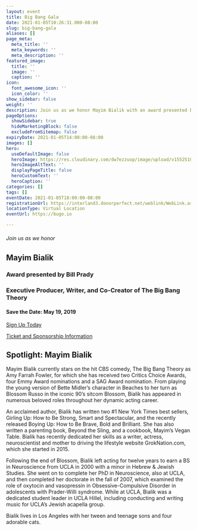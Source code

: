 ```yaml
---
layout: event
title: Big Bang Gala
date: 2021-01-05T10:26:31.000-08:00
slug: big-bang-gala
aliases: []
page_meta:
  meta_title: ''
  meta_keywords: ''
  meta_description: ''
featured_image:
  title: ''
  image: ''
  caption: ''
icon:
  font_awesome_icon: ''
  icon_color: ''
show_sidebar: false
weight: ''
description: Join us as we honor Mayim Bialik with an award presented by Bill Prady.
pageOptions:
  showSidebar: true
  hideMarketingBlock: false
  excludeFromSitemap: false
expiryDate: 2021-01-05T14:00:00-08:00
images: []
hero:
  useDefaultImage: false
  heroImage: https://res.cloudinary.com/dw7ezzuop/image/upload/v1552518061/BIG-BANG-new-site.jpg
  heroImageAltText: ''
  displayPageTitle: false
  heroCustomText: ''
  heroCaption: ''
categories: []
tags: []
eventDate: 2021-01-05T18:00:00-08:00
registrationUrl: https://interland3.donorperfect.net/weblink/WebLink.aspx?name=E9816&id=48
locationType: Virtual Location
eventUrl: https://bugo.io

---
```

###### Join us as we honor

## Mayim Bialik

### Award presented by Bill Prady

### Executive Producer, Writer, and Co-Creator of The Big Bang Theory

#### Save the Date: May 19, 2019

<!-- Do not edit this code --> <a class="mx-auto btn btn-blue" href="https://interland3.donorperfect.net/weblink/WebLink.aspx?name=E9816&id=48" target="_blank">Sign Up Today</a>

[Ticket and Sponsorship Information](https://res.cloudinary.com/dw7ezzuop/image/upload/v1553634984/JFLA-big-bang-sponsorship-card2%20FINAL.pdf "JFLA-big-bang-sponsorship-card2 FINAL.pdf")

## Spotlight: Mayim Bialik

Mayim Bialik currently stars on the hit CBS comedy, The Big Bang Theory as Amy Farrah Fowler, for which she has received two Critics Choice Awards, four Emmy Award nominations and a SAG Award nomination. From playing the young version of Bette Midler’s character in Beaches to her turn as Blossom Russo in the iconic 90’s sitcom Blossom, Bialik has appeared in numerous beloved roles throughout her dynamic acting career.

An acclaimed author, Bialik has written two #1 New York Times best sellers, Girling Up: How to Be Strong, Smart and Spectacular, and the recently released Boying Up: How to Be Brave, Bold and Brilliant. She has also written a parenting book, Beyond the Sling, and a cookbook, Mayim’s Vegan Table. Bialik has recently dedicated her skills as a writer, actress, neuroscientist and mother to driving the lifestyle website GrokNation.com, which she started in 2015.

Following the end of Blossom, Bialik left acting for twelve years to earn a BS in Neuroscience from UCLA in 2000 with a minor in Hebrew & Jewish Studies. She went on to complete her PhD in Neuroscience, also at UCLA, and then completed her doctorate in the fall of 2007, which examined the role of oxytocin and vasopressin in Obsessive-Compulsive Disorder in adolescents with Prader-Willi syndrome. While at UCLA, Bialik was a dedicated student leader in UCLA Hillel, including conducting and writing music for UCLA’s Jewish acapella group.

Bialik lives in Los Angeles with her tween and teenage sons and four adorable cats.